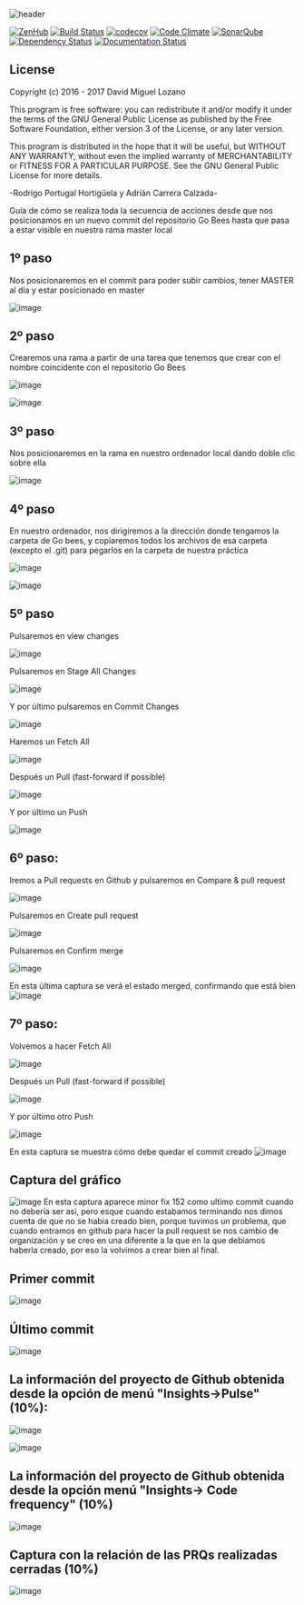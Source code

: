 ![header](https://cloud.githubusercontent.com/assets/6546265/22174630/785cdf04-dfe3-11e6-8cf4-024e8dc1c051.png)

[![ZenHub](https://raw.githubusercontent.com/ZenHubIO/support/master/zenhub-badge.png)](https://zenhub.com)
[![Build Status](https://travis-ci.org/davidmigloz/go-bees.svg?branch=master)](https://travis-ci.org/davidmigloz/go-bees)
[![codecov](https://codecov.io/gh/davidmigloz/go-bees/branch/master/graph/badge.svg)](https://codecov.io/gh/davidmigloz/go-bees)
[![Code Climate](https://codeclimate.com/github/davidmigloz/go-bees/badges/gpa.svg)](https://codeclimate.com/github/davidmigloz/go-bees)
[![SonarQube](https://sonarqube.com/api/badges/gate?key=go-bees%3Amaster)](https://sonarqube.com/dashboard/index/go-bees%3Amaster)
[![Dependency Status](https://www.versioneye.com/user/projects/57f7b19e823b88004e06ad33/badge.svg?style=flat-square)](https://www.versioneye.com/user/projects/57f7b19e823b88004e06ad33)
[![Documentation Status](https://readthedocs.org/projects/go-bees/badge/?version=develop)](http://go-bees.readthedocs.io/es/develop/?badge=develop)

## License

Copyright (c) 2016 - 2017 David Miguel Lozano

This program is free software: you can redistribute it and/or modify
it under the terms of the GNU General Public License as published by
the Free Software Foundation, either version 3 of the License, or
any later version.

This program is distributed in the hope that it will be useful,
but WITHOUT ANY WARRANTY; without even the implied warranty of
MERCHANTABILITY or FITNESS FOR A PARTICULAR PURPOSE. See the
GNU General Public License for more details.

-Rodrigo Portugal Hortigüela y Adrián Carrera Calzada-

Guía de cómo se realiza toda la secuencia de acciones desde que nos posicionamos en un nuevo commit del repositorio Go Bees hasta que pasa a estar visible en nuestra rama master local

## 1º paso
Nos posicionaremos en el commit para poder subir cambios, tener MASTER al día y estar posicionado en master 

![image](https://github.com/user-attachments/assets/c80916c5-3d47-45de-833e-e333a3bd277f)

## 2º paso
Crearemos una rama a partir de una tarea que tenemos que crear con el nombre coincidente con el repositorio Go Bees

![image](https://github.com/user-attachments/assets/448b0264-f1ca-411c-9221-b4ff6421cd95)

![image](https://github.com/user-attachments/assets/ead9e993-584f-4ff9-800d-937035018f24)


## 3º paso
Nos posicionaremos en la rama en nuestro ordenador local dando doble clic sobre ella

![image](https://github.com/user-attachments/assets/72f57c6e-25e7-4a5e-990d-8d3a414809e9)

## 4º paso
En nuestro ordenador, nos dirigiremos a la dirección donde tengamos la carpeta de Go bees, y copiaremos todos los archivos de esa carpeta (excepto el .git) para pegarlos en la carpeta de nuestra práctica

![image](https://github.com/user-attachments/assets/bc27f811-2c0a-40eb-aeb2-71afada494a6)

![image](https://github.com/user-attachments/assets/355835be-e735-4c9c-8627-616ed7f6e682)

## 5º paso
Pulsaremos en view changes

![image](https://github.com/user-attachments/assets/71aa89d9-7eea-45d2-b540-985b20c82d3a)

Pulsaremos en Stage All Changes

![image](https://github.com/user-attachments/assets/8ea0eddd-98c4-4310-9d91-5da52b172762)

Y por último pulsaremos en Commit Changes 

![image](https://github.com/user-attachments/assets/f667eadd-7055-4b12-9d72-7497a4acfd5e)

Haremos un Fetch All

![image](https://github.com/user-attachments/assets/f232ead2-0a65-4ae0-a91e-b4a3fb1f9672)

Después un Pull (fast-forward if possible) 

![image](https://github.com/user-attachments/assets/ca5d8130-cdfd-45c5-93e4-679c06edd69e)

Y por último un Push

![image](https://github.com/user-attachments/assets/26ac4049-d3e1-4c13-91a2-4121a21c3f50)




## 6º paso: 

Iremos a Pull requests en Github y pulsaremos en Compare & pull request

![image](https://github.com/user-attachments/assets/3f1f0ac7-0363-4248-b375-b50c4954dcd7)

Pulsaremos en Create pull request

![image](https://github.com/user-attachments/assets/c8a6d1e5-70c9-4778-9329-ae1ae4344701)

Pulsaremos en Confirm merge

![image](https://github.com/user-attachments/assets/8cba1076-c739-492e-b49e-3523991568c3)

En esta última captura se verá el estado merged, confirmando que está bien
![image](https://github.com/user-attachments/assets/0ca7b9fc-8e8b-4501-b81d-5b2532f96f51)

## 7º paso:

Volvemos a hacer Fetch All

![image](https://github.com/user-attachments/assets/f232ead2-0a65-4ae0-a91e-b4a3fb1f9672)

Después un Pull (fast-forward if possible) 

![image](https://github.com/user-attachments/assets/ca5d8130-cdfd-45c5-93e4-679c06edd69e)



Y por último otro Push

![image](https://github.com/user-attachments/assets/26ac4049-d3e1-4c13-91a2-4121a21c3f50)

En esta captura se muestra cómo debe quedar el commit creado
![image](https://github.com/user-attachments/assets/4c5f1768-08f5-4f9b-9e0a-9cae60b45950)

## Captura del gráfico

![image](https://github.com/user-attachments/assets/f2bdaf4e-c777-498f-baee-d425f97fe3cb)
En esta captura aparece minor fix 152 como ultimo commit cuando no debería ser asi, pero esque cuando estabamos terminando nos dimos cuenta de que no se habia creado bien, porque tuvimos un problema, que cuando entramos en github para hacer la pull request se nos cambio de organización y se creo en una diferente a la que en la que debiamos haberla creado, por eso la volvimos a crear bien al final.
## Primer commit

![image](https://github.com/user-attachments/assets/4d283790-7158-45d3-a386-821819aeee70)

## Último commit

![image](https://github.com/user-attachments/assets/7efe3d9d-7333-4e3c-beca-28c7ca131c86)

## La información del proyecto de Github obtenida desde la opción de menú "Insights→Pulse" (10%):

![image](https://github.com/user-attachments/assets/cdbe1c24-a349-4310-87b5-42e2a205e89c)

![image](https://github.com/user-attachments/assets/44e8899f-3828-4baa-9c63-740cdf358ae1)

## La información del proyecto de Github obtenida desde la opción menú "Insights→ Code frequency" (10%)

![image](https://github.com/user-attachments/assets/aece03a8-51c3-449e-b55f-6f74adfbe311)

## Captura con la relación de las PRQs realizadas cerradas (10%)

![image](https://github.com/user-attachments/assets/a49a0947-4d6e-483f-b6ea-6bc0b0314f84)
